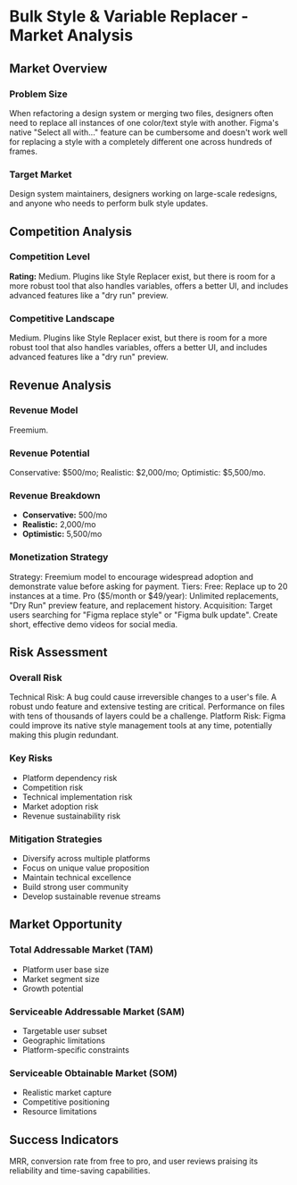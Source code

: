 # Bulk Style & Variable Replacer - Market Analysis

## Market Overview

### Problem Size
When refactoring a design system or merging two files, designers often need to replace all instances of one color/text style with another. Figma's native "Select all with..." feature can be cumbersome and doesn't work well for replacing a style with a completely different one across hundreds of frames.

### Target Market
Design system maintainers, designers working on large-scale redesigns, and anyone who needs to perform bulk style updates.

## Competition Analysis

### Competition Level
**Rating:** Medium. Plugins like Style Replacer exist, but there is room for a more robust tool that also handles variables, offers a better UI, and includes advanced features like a "dry run" preview.

### Competitive Landscape
Medium. Plugins like Style Replacer exist, but there is room for a more robust tool that also handles variables, offers a better UI, and includes advanced features like a "dry run" preview.

## Revenue Analysis

### Revenue Model
Freemium.

### Revenue Potential
Conservative: $500/mo; Realistic: $2,000/mo; Optimistic: $5,500/mo.

### Revenue Breakdown
- **Conservative:** 500/mo
- **Realistic:** 2,000/mo
- **Optimistic:** 5,500/mo

### Monetization Strategy
Strategy: Freemium model to encourage widespread adoption and demonstrate value before asking for payment. Tiers: Free: Replace up to 20 instances at a time. Pro ($5/month or $49/year): Unlimited replacements, "Dry Run" preview feature, and replacement history. Acquisition: Target users searching for "Figma replace style" or "Figma bulk update". Create short, effective demo videos for social media.

## Risk Assessment

### Overall Risk
Technical Risk: A bug could cause irreversible changes to a user's file. A robust undo feature and extensive testing are critical. Performance on files with tens of thousands of layers could be a challenge. Platform Risk: Figma could improve its native style management tools at any time, potentially making this plugin redundant.

### Key Risks
- Platform dependency risk
- Competition risk
- Technical implementation risk
- Market adoption risk
- Revenue sustainability risk

### Mitigation Strategies
- Diversify across multiple platforms
- Focus on unique value proposition
- Maintain technical excellence
- Build strong user community
- Develop sustainable revenue streams

## Market Opportunity

### Total Addressable Market (TAM)
- Platform user base size
- Market segment size
- Growth potential

### Serviceable Addressable Market (SAM)
- Targetable user subset
- Geographic limitations
- Platform-specific constraints

### Serviceable Obtainable Market (SOM)
- Realistic market capture
- Competitive positioning
- Resource limitations

## Success Indicators
MRR, conversion rate from free to pro, and user reviews praising its reliability and time-saving capabilities.

